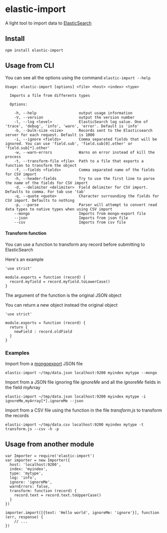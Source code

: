# elastic-import

A light tool to import data to [ElasticSearch](https://www.elastic.co/products/elasticsearch)

## Install

    npm install elastic-import

## Usage from CLI

You can see all the options using the command `elastic-import --help`

```
Usage: elastic-import [options] <file> <host> <index> <type>

  Imports a file from differents types

  Options:

    -h, --help                   output usage information
    -V, --version                output the version number
    -l, --log <level>            ElasticSearch log value. One of 'trace', 'debug', 'info', 'warn', 'error'. Default is 'info'
    -b, --bulk-size <size>       Records sent to the Elasticsearch server for each request. Default is 1000
    -i, --ignore <fields>        Comma separated fields that will be ignored. You can use 'field.sub', 'field.sub[0].other' or 'field.sub[*].other'
    -w, --warn-errors            Warns on error instead of kill the process
    -t, --transform-file <file>  Path to a file that exports a function to transform the object
    -f, --fields <fields>        Comma separated name of the fields for CSV import
    -h, --header-fields          Try to use the first line to parse the name of the fields for CSV import
    -d, --delimiter <delimiter>  Field delimiter for CSV import. Defaults to comma. For tab use 'tab'
    -q, --quote <quote>          Character surrounding the fields for CSV import. Defaults to nothing
    -p, --parse                  Parser will attempt to convert read data types to native types when using CSV import
    --mongo                      Imports from mongo-export file
    --json                       Imports from json file
    --csv                        Imports from csv file
```

#### Transform function

You can use a function to transform any record before submitting to ElasticSearch

Here's an example

```
'use strict'

module.exports = function (record) {
  record.myfield = record.myfield.toLowerCase()
}
```

The argument of the function is the original JSON object

You can return a new object instead the original object

```
'use strict'

module.exports = function (record) {
  return {
    newField : record.oldField
  }
}
```

### Examples

Import from a [mongoexport](https://docs.mongodb.org/manual/reference/program/mongoexport) JSON file

    elastic-import ~/tmp/data.json localhost:9200 myindex mytype --mongo
     
Import from a JSON file ignoring file _ignoreMe_ and all the _ignoreMe_ fields in the field myArray

    elastic-import ~/tmp/data.json localhost:9200 myindex mytype -i ignoreMe,myArray[*].ignoreMe --json
    
Import from a CSV file using the function in the file _transform.js_ to transform the records

    elastic-import ~/tmp/data.csv localhost:9200 myindex mytype -t transform.js --csv -h -p

## Usage from another module

```
var Importer = require('elastic-import')
var importer = new Importer({
  host: 'localhost:9200',
  index: 'myindex',
  type: 'mytype',
  log: 'info',
  ignore: 'ignoreMe',
  warnErrors: false,
  transform: function (record) {
    record.text = record.text.toUpperCase()
  }
})

importer.import([{text: 'Hello world', ignoreMe: 'ignore'}], function (err, response) {
    // ...
})
```